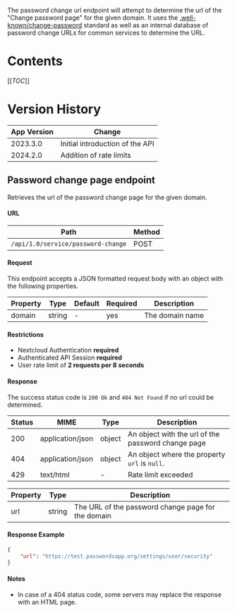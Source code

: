 The password change url endpoint will attempt to determine the url of the "Change password page" for the given domain.
It uses the [.well-known/change-password](https://web.dev/articles/change-password-url) standard as well as an internal database of password change URLs for common services to determine the URL.

# Contents
[[_TOC_]]

# Version History
| App Version | Change                          |
|-------------|---------------------------------|
| 2023.3.0    | Initial introduction of the API |
| 2024.2.0    | Addition of rate limits         |

## Password change page endpoint
Retrieves the url of the password change page for the given domain.

#### URL
| Path                               | Method |
|------------------------------------|--------|
| `/api/1.0/service/password-change` | POST   |

#### Request
This endpoint accepts a JSON formatted request body with an object with the following properties.

| Property | Type   | Default | Required | Description     |
|----------|--------|---------|----------|-----------------|
| domain   | string | -       | yes      | The domain name |

#### Restrictions
- Nextcloud Authentication **required**
- Authenticated API Session **required**
- User rate limit of **2 requests per 8 seconds**

#### Response
The success status code is `200 Ok` and `404 Not Found` if no url could be determined.

| Status | MIME             | Type   | Description                                        |
|--------|------------------|--------|----------------------------------------------------|
| 200    | application/json | object | An object with the url of the password change page |
| 404    | application/json | object | An object where the property `url` is `null`.      |
| 429    | text/html        | -      | Rate limit exceeded                                |

| Property | Type   | Description                                        |
|----------|--------|----------------------------------------------------|
| url      | string | The URL of the password change page for the domain |

#### Response Example
```json
{
    "url": "https://test.passwordsapp.org/settings/user/security"
}
```

#### Notes
- In case of a 404 status code, some servers may replace the response with an HTML page.
